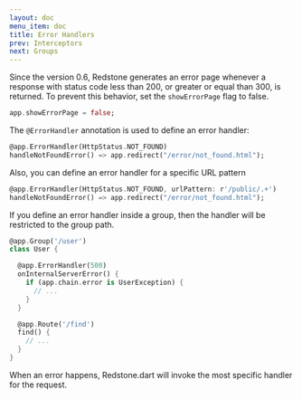 ```yaml
---
layout: doc
menu_item: doc
title: Error Handlers
prev: Interceptors
next: Groups
---
```

Since the version 0.6, Redstone generates an error page whenever a response with status code less than 200, or greater 
or equal than 300, is returned. To prevent this behavior, set the `showErrorPage` flag to false.

```dart
app.showErrorPage = false;
```

The `@ErrorHandler` annotation is used to define an error handler:

```dart
@app.ErrorHandler(HttpStatus.NOT_FOUND)
handleNotFoundError() => app.redirect("/error/not_found.html");
```

Also, you can define an error handler for a specific URL pattern

```dart
@app.ErrorHandler(HttpStatus.NOT_FOUND, urlPattern: r'/public/.+')
handleNotFoundError() => app.redirect("/error/not_found.html");
```

If you define an error handler inside a group, then the handler will be restricted to the group path.

```dart
@app.Group('/user')
class User {

  @app.ErrorHandler(500)
  onInternalServerError() {
    if (app.chain.error is UserException) {
      // ...
    } 
  }

  @app.Route('/find')
  find() {
    // ...
  }
}
```

When an error happens, Redstone.dart will invoke the most specific handler for the request.

